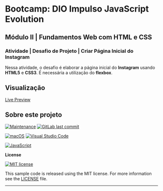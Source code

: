 <!--
 Copyright 2022 Franklin Siqueira.
 SPDX-License-Identifier: Apache-2.0
-->
# Bootcamp: DIO Impulso JavaScript Evolution

## Módulo II | Fundamentos Web com HTML e CSS

### Atividade | Desafio de Projeto | Criar Página Inicial do Instagram

Nessa atividade, o desafio é elaborar a página inicial do **Instagram** usando **HTML5** e **CSS3**. É necessária a utilização do **flexbox**.

## Visualização

[Live Preview](https://htmlpreview.github.io/?https://github.com/franklin-siqueira/instagram-form-tutorial/blob/main/index.html)

## Sobre este projeto

[![Maintenance](https://img.shields.io/badge/Maintained%3F-yes-green.svg)](https://github.com/Franklin-Siqueira/Impulso-JavaScript-Evolution/tree/master/Módulo_II-Fundamentos_Web_com_HTML_e_CSS/Recriando_a_página_inicial_do_Instagram/graphs/commit-activity) [![GitLab last commit](https://badgen.net/github/last-commit/Franklin-Siqueira/Vtex-GA-HC21-ChallengeUpMedal/)](https://github.com/Franklin-Siqueira/Impulso-JavaScript-Evolution/tree/master/Módulo_II-Fundamentos_Web_com_HTML_e_CSS/Recriando_a_página_inicial_do_Instagram/-/commits)

[![macOS](https://svgshare.com/i/ZjP.svg)](https://svgshare.com/i/ZjP.svg)
[![Visual Studio Code](https://img.shields.io/badge/--007ACC?logo=visual%20studio%20code&logoColor=ffffff)](https://code.visualstudio.com/)


[![JavaScript](https://img.shields.io/badge/--F7DF1E?logo=javascript&logoColor=000)](https://www.javascript.com/)

**License**

[![MIT license](https://img.shields.io/badge/License-MIT-blue.svg)](https://github.com/Franklin-Siqueira/Impulso-JavaScript-Evolution/blob/master/assets/LICENSE.md)


This sample code is released using the MIT license. For more information see the [LICENSE](https://github.com/Franklin-Siqueira/Impulso-JavaScript-Evolution/blob/master/assets/LICENSE.md) file.

---
